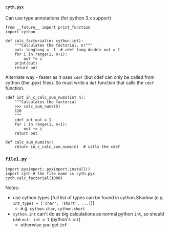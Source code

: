  
#### `cyth.pyx`

Can use type annotations (for python 3.x support)

    from __future__ import print_function
    import cython
    
    def calc_factorial(n: cython.int):
        """Calculates the factorial, n!"""
        out: longlong =  1  # cdef long double out = 1
        for i in range(1, n+1):
            out *= i
        print(out)
        return out
        
Alternate way - faster as it uses `cdef` (but cdef can only be called from cython (the .pyx) files). 
So must write a `def` function that calls the `cdef` function.

    cdef int in_c_calc_sum_nums(int n):
        """Calculates the factorial
        >>> calc_sum_nums(5)
        120
        """
        cdef int out = 1
        for i in range(1, n+1):
            out += i
        return out

    def calc_sum_nums(n):
        return in_c_calc_sum_nums(n)  # calls the cdef
    

### `file1.py`

    import pyximport; pyximport.install()
    import cyth # the file name is cyth.pyx
    cyth.calc_factorial(1000)
    
    
Notes:

  * use cython.types [full list of types can be found in cython.Shadow (e.g. `int_types = ['char', 'short', ...]`)]
     - e.g. `cython.char`, `cython.short`
  * `cython.int` can't do as big calculations as normal python `int`, so should use `out: int = 1` (python's `int`)
    - otherwise you get `inf`
